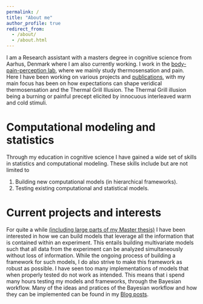 ```yaml
---
permalink: /
title: "About me"
author_profile: true
redirect_from: 
  - /about/
  - /about.html
---
```


I am a Research assistant with a masters degree in cognitive science from Aarhus, Denmark where I am also currently working. 
I work in the [body-pain-perception lab](https://github.com/Body-Pain-Perception-Lab), where we mainly study thermosensation and pain. 
Here I have been working on various projects and [publications](https://scholar.google.dk/citations?user=bRDEyH8AAAAJ&hl=en&oi=ao), 
with my main focus has been on how expectations can shape veridical thermosensation and the Thermal Grill Illusion. 
The Thermal Grill illusion being a burning or painful precept elicited by innocuous interleaved warm and cold stimuli.

Computational modeling and statistics 
======

Through my education in cognitive science I have gained a wide set of skills in statistics and computational modeling. 
These skills include but are not limited to

1. Building new computational models (in hierarchical frameworks).
1. Testing existing computational and statistical models.


Current projects and interests 
======

For quite a while [(including large parts of my Master thesis)](../files/Master-thesis.pdf) I have been interested in how we can build models that leverage all the information that is contained within an experiment.
This entails building multivariate models such that all data from the experiment can be analyzed simultaneously without loss of information.
While the ongoing process of building a framework for such models, I do also strive to make this framework as robust as possible. 
I have seen too many implementations of models that when properly tested do not work as intended. 
This means that i spend many hours testing my models and frameworks, through the Bayesian workflow. 
Many of the ideas and pratices of the Bayesian workflow and how they can be implemented can be found in my [Blog posts](https://jesperfischer.github.io/year-archive/).
